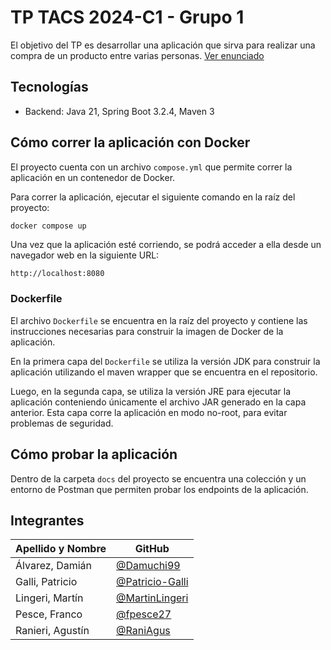 # TP TACS 2024-C1 - Grupo 1

El objetivo del TP es desarrollar una aplicación que sirva para realizar una
compra de un producto entre varias personas.
[Ver enunciado](https://docs.google.com/document/d/e/2PACX-1vRg7hKBnJ80MhyYrISjxbkf13QVZpInt-D6Fgg32tB_BTJwxDdVVlg3PjHW6Qzv-AlopUPsJDJoajPy/pub)

## Tecnologías

- Backend: Java 21, Spring Boot 3.2.4, Maven 3

## Cómo correr la aplicación con Docker

El proyecto cuenta con un archivo `compose.yml` que permite correr la
aplicación en un contenedor de Docker.

Para correr la aplicación, ejecutar el siguiente comando en la raíz del
proyecto:

```bash
docker compose up
```

Una vez que la aplicación esté corriendo, se podrá acceder a ella desde un
navegador web en la siguiente URL:

```
http://localhost:8080
```

### Dockerfile

El archivo `Dockerfile` se encuentra en la raíz del proyecto y contiene las
instrucciones necesarias para construir la imagen de Docker de la aplicación.

En la primera capa del `Dockerfile` se utiliza la versión JDK para construir la
aplicación utilizando el maven wrapper que se encuentra en el repositorio.

Luego, en la segunda capa, se utiliza la versión JRE para ejecutar la aplicación
conteniendo únicamente el archivo JAR generado en la capa anterior.
Esta capa corre la aplicación en modo no-root, para evitar problemas de
seguridad.

## Cómo probar la aplicación

Dentro de la carpeta `docs` del proyecto se encuentra una colección y un entorno
de Postman que permiten probar los endpoints de la aplicación.

## Integrantes

| Apellido y Nombre | GitHub                                               |
|-------------------|------------------------------------------------------|
| Álvarez, Damián   | [@Damuchi99](https://github.com/Damuchi99)           |
| Galli, Patricio   | [@Patricio-Galli](https://github.com/Patricio-Galli) |
| Lingeri, Martín   | [@MartinLingeri](https://github.com/MartinLingeri)   |
| Pesce, Franco     | [@fpesce27](https://github.com/fpesce27)             |
| Ranieri, Agustín  | [@RaniAgus](https://github.com/RaniAgus)             |
